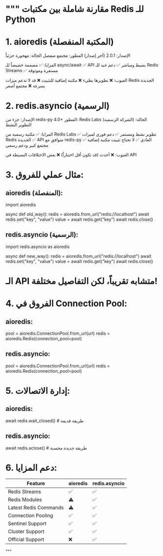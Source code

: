 """
مقارنة شاملة بين مكتبات Redis للـ Python
==========================================

# 1. aioredis (المكتبة المنفصلة)
الإصدار: 2.0.1 (آخر إصدار)
المطور: مجتمع منفصل
الحالة: مهجورة جزئياً

المزايا:
✅ مصممة خصيصاً للـ async/await
✅ API بسيط ومباشر
✅ دعم جيد للـ Redis Streams
✅ مستقرة وموثوقة

العيوب:
❌ تطويرها بطيء
❌ مكتبة إضافية للتثبيت
❌ قد لا تدعم ميزات Redis الجديدة بسرعة
❌ مجتمع أصغر

# 2. redis.asyncio (الرسمية)
الإصدار: جزء من redis-py 4.0+
المطور: Redis Labs (الشركة الرسمية)
الحالة: التطوير النشط

المزايا:
✅ مكتبة رسمية من Redis Labs
✅ تطوير نشط ومستمر
✅ دعم فوري لميزات Redis الجديدة
✅ API متوافق مع redis-py العادي
✅ لا تحتاج تثبيت مكتبة إضافية
✅ مجتمع كبير ودعم رسمي

العيوب:
❌ أحدث (قد تكون أقل اختباراً)
❌ بعض الاختلافات البسيطة في API

# 3. مثال عملي للفروق:

## aioredis (المنفصلة):
import aioredis

async def old_way():
    redis = aioredis.from_url("redis://localhost")
    await redis.set("key", "value")
    value = await redis.get("key")
    await redis.close()

## redis.asyncio (الرسمية):
import redis.asyncio as aioredis

async def new_way():
    redis = aioredis.from_url("redis://localhost")
    await redis.set("key", "value")
    value = await redis.get("key")
    await redis.close()

# الـ API متشابه تقريباً، لكن التفاصيل مختلفة!

# 4. الفروق في Connection Pool:

## aioredis:
pool = aioredis.ConnectionPool.from_url(url)
redis = aioredis.Redis(connection_pool=pool)

## redis.asyncio:
pool = aioredis.ConnectionPool.from_url(url)
redis = aioredis.Redis(connection_pool=pool)

# 5. إدارة الاتصالات:

## aioredis:
await redis.wait_closed()  # طريقة قديمة

## redis.asyncio:
await redis.aclose()  # طريقة جديدة محسنة

# 6. دعم المزايا:

Feature                    | aioredis | redis.asyncio
---------------------------|----------|---------------
Redis Streams             | ✅       | ✅
Redis Modules              | ⚠️       | ✅
Latest Redis Commands      | ⚠️       | ✅
Connection Pooling         | ✅       | ✅
Sentinel Support           | ✅       | ✅
Cluster Support            | ✅       | ✅
Official Support           | ❌       | ✅
"""
